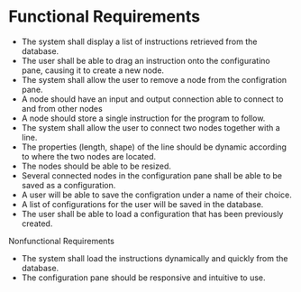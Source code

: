 <h1>Functional Requirements</h1>
  <ul>
    <li>The system shall display a list of instructions retrieved from the database.</li>
    <li>The user shall be able to drag an instruction onto the configuratino pane, causing it to create a new node.</li>
    <li>The system shall allow the user to remove a node from the configration pane.</li>
    <li>A node should have an input and output connection able to connect to and from other nodes</li>
    <li>A node should store a single instruction for the program to follow.</li>
    <li>The system shall allow the user to connect two nodes together with a line.</li>
    <li>The properties (length, shape) of the line should be dynamic according to where the two nodes are located.</li>
    <li>The nodes should be able to be resized.</li>
    <li>Several connected nodes in the configuration pane shall be able to be saved as a configuration.</li>
    <li>A user will be able to save the configration under a name of their choice.</li>
    <li>A list of configurations for the user will be saved in the database.</li>
    <li>The user shall be able to load a configuration that has been previously created.</li>
  </ul
<h1>Nonfunctional Requirements</h1>
  <ul>
    <li>The system shall load the instructions dynamically and quickly from the database.</li>
    <li>The configuration pane should be responsive and intuitive to use.</li>
   </ul
